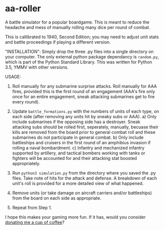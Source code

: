 # aa-roller
A battle simulator for a popular boardgame.  This is meant to reduce the headache and mess of manually rolling many dice per round of combat.

This is callibrated to 1940, Second Edition; you may need to adjust unit stats and battle proceedings if playing a different version.

"INSTALLATION":
Simply drop the three .py files into a single directory on your computer.  The only external python package dependancy is `random.py`, which is part of the Python Standard Library.  This was written for Python 3.5, YMMV with other versions.

USAGE:

1) Roll manually for any submarine surprise attacks.  Roll manually for AAA fires, provided this is the first round of an engagement (AAA's fire only once for an entire engagement, sneak attacking submarines get to fire every round).

2) Update `battle_formations.py` with the numbers of units of each type, on each side (after removing any units hit by sneaky subs or AAA).
  a) Only include submarines if the opposing side has a destroyer.  Sneak attacking subs should be rolled first, seperately, manually, becuase their kills are removed from the board prior to general combat roll and these submarines do not participate in general combat.
  b) Only include battleships and cruisers in the first round of an amphibius invasion if rolling a naval bombardment.
  c) Infantry and mechanized infantry supported by artillery, and tactical bombers working with tanks or fighters will be accounted for and their attacking stat boosted appropriately.

3) Run `python3 simulation.py` from the directory where you saved the .py files. Take note of hits for the attack and defense. A breakdown of each unit's roll is provided for a more detailed view of what happened.

4) Remove units (or take damage on aircraft carriers and/or battleships) from the board on each side as appropriate.

5) Repeat from Step 1.

I hope this makes your gaming more fun.  If it has, would you consider [donating me a cup of coffee](https://www.paypal.me/brennanbarker)?
